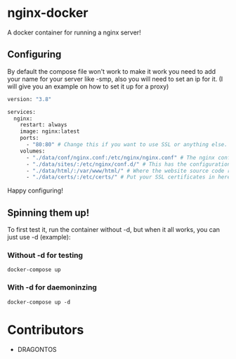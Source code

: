 # nginx-docker
A docker container for running a nginx server!

## Configuring
By default the compose file won't work to make it work you need to add your name for your server like -smp, also you will need to set an ip for it. (I will give you an example on how to set it up for a proxy)
```bash
version: "3.8"

services:
  nginx:
    restart: always
    image: nginx:latest
    ports:
      - "80:80" # Change this if you want to use SSL or anything else.
    volumes:
      - "./data/conf/nginx.conf:/etc/nginx/nginx.conf" # The nginx config. 
      - "./data/sites/:/etc/nginx/conf.d/" # This has the configuration for configuring sites and enabling them.
      - "./data/html/:/var/www/html/" # Where the website source code resides.
      - "./data/certs/:/etc/certs/" # Put your SSL certificates in here!
``` 
Happy configuring!

## Spinning them up!
To first test it, run the container without -d, but when it all works, you can just use -d (example):

### Without -d for testing
```
docker-compose up
```

### With -d for daemoninzing 
```
docker-compose up -d
```

# Contributors
- DRAGONTOS

